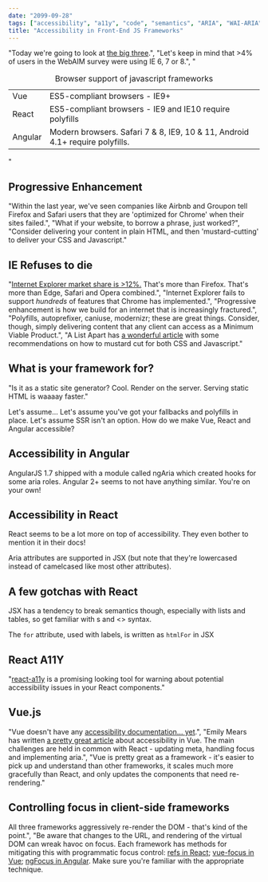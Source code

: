 ```yaml
---
date: "2099-09-28"
tags: ["accessibility", "a11y", "code", "semantics", "ARIA", "WAI-ARIA", "DOM", "DOM API"]
title: "Accessibility in Front-End JS Frameworks"
---
```


"Today we're going to look at <a href='https://stateofjs.com/2017/front-end/results' target='_blank'>the big three</a>.", "Let's keep in mind that >4% of users in the WebAIM survey were using IE 6, 7 or 8.", "<table><caption>Browser support of javascript frameworks</caption><tbody><tr><td>Vue</td><td>ES5-compliant browsers - IE9+</td></tr><tr><td>React</td><td>ES5-compliant browsers - IE9 and IE10 require polyfills</td></tr><tr><td>Angular</td><td>Modern browsers. Safari 7 & 8, IE9, 10 & 11, Android 4.1+ require polyfills.</td></tr></tbody></table>"

## Progressive Enhancement

"Within the last year, we've seen companies like Airbnb and Groupon tell Firefox and Safari users that they are 'optimized for Chrome' when their sites failed.", "What if your website, to borrow a phrase, just worked?", "Consider delivering your content in plain HTML, and then 'mustard-cutting' to deliver your CSS and Javascript."

## IE Refuses to die

"<a href='https://netmarketshare.com/browser-market-share.aspx' target='_blank'>Internet Explorer market share is >12%.</a> That's more than Firefox. That's more than Edge, Safari and Opera combined.", "Internet Explorer fails to support <em>hundreds</em> of features that Chrome has implemented.", "Progressive enhancement is how we build for an internet that is increasingly fractured.", "Polyfills, autoprefixer, caniuse, modernizr; these are great things. Consider, though, simply delivering content that any client can access as a Minimum Viable Product.", "A List Apart has <a href='http://alistapart.com/article/the-slow-death-of-internet-explorer-and-future-of-progressive-enhancement' target='_blank'>a wonderful article</a> with some recommendations on how to mustard cut for both CSS and Javascript."

## What is your framework for?

"Is it as a static site generator? Cool. Render on the server. Serving static HTML is waaaay faster."

Let's assume...
Let's assume you've got your fallbacks and polyfills in place. Let's assume SSR isn't an option. How do we make Vue, React and Angular accessible?

## Accessibility in Angular
AngularJS 1.7 shipped with a module called ngAria which created hooks for some aria roles. Angular 2+ seems to not have anything similar. You're on your own!

## Accessibility in React
React seems to be a lot more on top of accessibility. They even bother to mention it in their docs!

Aria attributes are supported in JSX (but note that they're lowercased instead of camelcased like most other attributes).

## A few gotchas with React
JSX has a tendency to break semantics though, especially with lists and tables, so get familiar with s and <> syntax.

The `for` attribute, used with labels, is written as `htmlFor` in JSX

## React A11Y

"<a href='https://github.com/reactjs/react-a11y' target='_blank'>react-a11y</a> is a promising looking tool for warning about potential accessibility issues in your React components."

## Vue.js

"Vue doesn't have any <a href='https://github.com/vuejs/vuejs.org/issues/974' target='_blank'>accessibility documentation... yet</a>.", "Emily Mears has written <a href='https://medium.com/@emilymears/getting-started-with-web-accessibility-in-vue-17e2c4ea0842' target='_blank'>a pretty great article</a> about accessibility in Vue. The main challenges are held in common with React - updating meta, handling focus and implementing aria.", "Vue is pretty great as a framework - it's easier to pick up and understand than other frameworks, it scales much more gracefully than React, and only updates the components that need re-rendering."

## Controlling focus in client-side frameworks

All three frameworks aggressively re-render the DOM - that's kind of the point.", "Be aware that changes to the URL, and rendering of the virtual DOM can wreak havoc on focus. Each framework has methods for mitigating this with programmatic focus control: <a href='https://simplyaccessible.com/article/react-a11y/' target='_blank'>refs in React</a>; <a href='https://www.npmjs.com/package/vue-focus' target='_blank'>vue-focus in Vue</a>; <a href='https://docs.angularjs.org/api/ng/directive/ngFocus' target='_blank'>ngFocus in Angular</a>. Make sure you're familiar with the appropriate technique.

